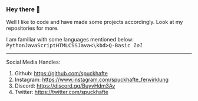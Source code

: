 ### Hey there 👋

Well I like to code and have made some projects accordingly.
Look at my repositories for more.

I am familiar with some languages mentioned below: <kbd>Python</kbd><kbd>JavaScript</kbd><kbd>HTML</kbd><kbd>CSS</kbd><kbd>Java<\kbd><kbd>Q-Basic *lol*</kbd>

<hr>
    
Social Media Handles:
1. Github: https://github.com/spuckhafte
2. Instagram: https://www.instagram.com/spuckhafte_ferwirklung
3. Discord: https://discord.gg/BuyvHdm3Av
4. Twitter: https://twitter.com/spuckhafte
